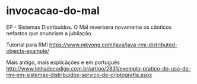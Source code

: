 # invocacao-do-mal
EP - Sistemas Distribuídos. O Mal reverbera novamente os cânticos nefastos que anunciam a jubilação.

Tutorial para RMI
https://www.mkyong.com/java/java-rmi-distributed-objects-example/

Mais antigo, mais explicãções e em português
http://www.linhadecodigo.com.br/artigo/2831/exemplo-pratico-do-uso-de-rmi-em-sistemas-distribuidos-servico-de-criptografia.aspx